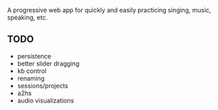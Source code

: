 A progressive web app for quickly and easily practicing singing, music, speaking, etc.

## TODO

- persistence
- better slider dragging
- kb control
- renaming
- sessions/projects
- a2hs
- audio visualizations
